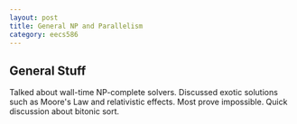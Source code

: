 ```yaml
---
layout: post
title: General NP and Parallelism 
category: eecs586
---
```

## General Stuff
Talked about wall-time NP-complete solvers. Discussed exotic solutions such as Moore's Law and relativistic effects. Most prove impossible. Quick discussion about bitonic sort.

